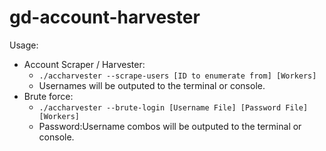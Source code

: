 # gd-account-harvester
Usage:
- Account Scraper / Harvester:
    - `./accharvester --scrape-users [ID to enumerate from] [Workers]`
    - Usernames will be outputed to the terminal or console.
- Brute force:
    - `./accharvester --brute-login [Username File] [Password File] [Workers]`
    - Password:Username combos will be outputed to the terminal or console.

